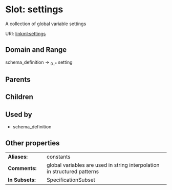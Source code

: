 
# Slot: settings


A collection of global variable settings

URI: [linkml:settings](https://w3id.org/linkml/settings)


## Domain and Range

schema_definition &#8594;  <sub>0..\*</sub> setting

## Parents


## Children


## Used by

 * schema_definition

## Other properties

|  |  |  |
| --- | --- | --- |
| **Aliases:** | | constants |
| **Comments:** | | global variables are used in string interpolation in structured patterns |
| **In Subsets:** | | SpecificationSubset |

